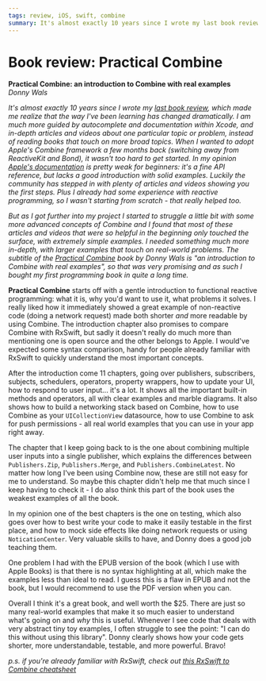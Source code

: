 ```yaml
---
tags: review, iOS, swift, combine
summary: It's almost exactly 10 years since I wrote my last book review. Time flies! Also, it makes me realize that the way I've been learning has changed dramatically. I am much more guided by autocomplete and documentation within Xcode, and in-depth articles and videos about one particular topic, instead of reading books.
---
```


# Book review: Practical Combine
**Practical Combine: an introduction to Combine with real examples**  
*Donny Wals*

*It's almost exactly 10 years since I wrote my [last book review](/articles/2010/book-review-head-first-iphone-development/), which made me realize that the way I've been learning has changed dramatically. I am much more guided by autocomplete and documentation within Xcode, and in-depth articles and videos about one particular topic or problem, instead of reading books that touch on more broad topics. When I wanted to adopt Apple's Combine framework a few months back (switching away from ReactiveKit and Bond), it wasn't too hard to get started. In my opinion [Apple's documentation](https://developer.apple.com/documentation/combine) is pretty weak for beginners: it's a fine API reference, but lacks a good introduction with solid examples. Luckily the community has stepped in with plenty of articles and videos showing you the first steps. Plus I already had some experience with reactive programming, so I wasn't starting from scratch - that really helped too.*

*But as I got further into my project I started to struggle a little bit with some more advanced concepts of Combine and I found that most of these articles and videos that were so helpful in the beginning only touched the surface, with extremely simple examples. I needed something much more in-depth, with larger examples that touch on real-world problems. The subtitle of the [Practical Combine](https://practicalcombine.com) book by Donny Wals is "an introduction to Combine with real examples", so that was very promising and as such I bought my first programming book in quite a long time.*

**Practical Combine** starts off with a gentle introduction to functional reactive programming: what it is, why you'd want to use it, what problems it solves. I really liked how it immediately showed a great example of non-reactive code (doing a network request) made both shorter *and* more readable by using Combine. The introduction chapter  also promises to compare Combine with RxSwift, but sadly it doesn't really do much more than mentioning one is open source and the other belongs to Apple. I would've expected some syntax comparison, handy for people already familiar with RxSwift to quickly understand the most important concepts. 

After the introduction come 11 chapters, going over publishers, subscribers, subjects, schedulers, operators, property wrappers, how to update your UI, how to respond to user input... it's a lot. It shows all the important built-in methods and operators, all with clear examples and marble diagrams. It also shows how to build a networking stack based on Combine, how to use Combine as your `UICollectionView` datasource, how to use Combine to ask for push permissions - all real world examples that you can use in your app right away.

The chapter that I keep going back to is the one about combining multiple user inputs into a single publisher, which explains the differences between `Publishers.Zip`, `Publishers.Merge`, and `Publishers.CombineLatest`. No matter how long I've been using Combine now, these are still not easy for me to understand. So maybe this chapter didn't help me that much since I keep having to check it - I do also think this part of the book uses the weakest examples of all the book.

In my opinion one of the best chapters is the one on testing, which also goes over how to best write your code to make it easily testable in the first place, and how to mock side effects like doing network requests or using `NoticationCenter`. Very valuable skills to have, and Donny does a good job teaching them. 

One problem I had with the EPUB version of the book (which I use with Apple Books) is that there is no syntax highlighting at all, which make the examples less than ideal to read. I guess this is a flaw in EPUB and not the book, but I would recommend to use the PDF version when you can.

Overall I think it's a great book, and well worth the $25. There are just so many real-world examples that make it so much easier to understand what's going on and *why* this is useful. Whenever I see code that deals with very abstract tiny toy examples, I often struggle to see the point: "I can do this without using this library". Donny clearly shows how your code gets shorter, more understandable, testable, and more powerful. Bravo!

*p.s. if you're already familiar with RxSwift, check out [this RxSwift to Combine cheatsheet](https://github.com/CombineCommunity/rxswift-to-combine-cheatsheet)*

